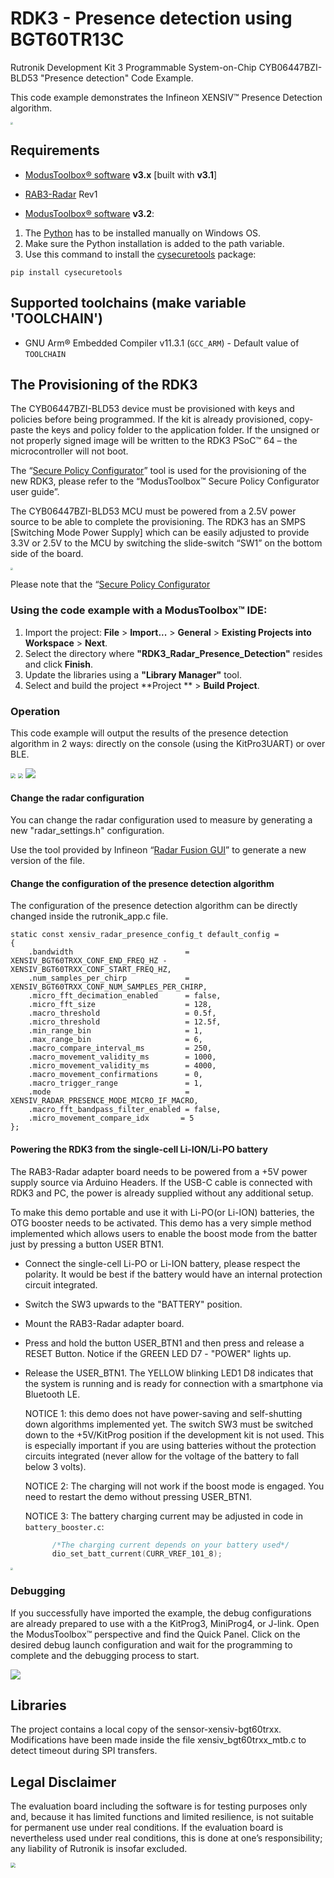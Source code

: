 # RDK3 - Presence detection using BGT60TR13C

Rutronik Development Kit 3 Programmable System-on-Chip CYB06447BZI-BLD53 "Presence detection" Code Example.

This code example demonstrates the Infineon XENSIV™  Presence Detection algorithm.

<img src="images/rdk_rab3_in_action.jpg" style="zoom:25%;" />

## Requirements

- [ModusToolbox® software](https://www.infineon.com/cms/en/design-support/tools/sdk/modustoolbox-software/) **v3.x** [built with **v3.1**]
- [RAB3-Radar](https://github.com/RutronikSystemSolutions/RAB3_Radar_Hardware_Files) Rev1

- [ModusToolbox® software](https://www.infineon.com/cms/en/design-support/tools/sdk/modustoolbox-software/) **v3.2**: 

1. The [Python](https://www.python.org/) has to be installed manually on Windows OS.
2. Make sure the Python installation is added to the path variable. 
3. Use this command to install the [cysecuretools](https://pypi.org/project/cysecuretools/) package:

```
pip install cysecuretools
```

## Supported toolchains (make variable 'TOOLCHAIN')

- GNU Arm&reg; Embedded Compiler v11.3.1 (`GCC_ARM`) - Default value of `TOOLCHAIN`

## The Provisioning of the RDK3

The CYB06447BZI-BLD53 device must be provisioned with keys and policies before being programmed. If the kit is already provisioned, copy-paste the keys and policy folder to the application folder. If the unsigned or not properly signed image will be written to the RDK3 PSoC™ 64 – the microcontroller will not boot. 

The “[Secure Policy Configurator](https://www.infineon.com/dgdl/Infineon-ModusToolbox_Secure_Policy_Configurator_1.30_User_Guide-UserManual-v01_00-EN.pdf?fileId=8ac78c8c8386267f0183a960762a5977)” tool is used for the provisioning of the new RDK3, please refer to the “ModusToolbox™ Secure Policy Configurator user guide”. 

The CYB06447BZI-BLD53 MCU must be powered from a 2.5V power source to be able to complete the provisioning. The RDK3 has an SMPS [Switching Mode Power Supply] which can be easily adjusted to provide 3.3V or 2.5V to the MCU by switching the slide-switch “SW1” on the bottom side of the board. 

<img src="images/voltage_switch.jpg" style="zoom:25%;" />

Please note that the “[Secure Policy Configurator](https://www.infineon.com/dgdl/Infineon-ModusToolbox_Secure_Policy_Configurator_1.30_User_Guide-UserManual-v01_00-EN.pdf?fileId=8ac78c8c8386267f0183a960762a5977) 

### Using the code example with a ModusToolbox™ IDE:

1. Import the project: **File** > **Import...** > **General** > **Existing Projects into Workspace** > **Next**.
2. Select the directory where **"RDK3_Radar_Presence_Detection"** resides and click  **Finish**.
3. Update the libraries using a **"Library Manager"** tool.
4. Select and build the project **Project ** > **Build Project**.

### Operation

This code example will output the results of the presence detection algorithm in 2 ways: directly on the console (using the KitPro3UART) or over BLE.

<img src="images/ios_app_absence.PNG" style="zoom:50%;" />
<img src="images/ios_app_presence.PNG" style="zoom:50%;" />
<img src="images/real_term_screenshot.PNG" style="zoom:100%;" />

#### Change the radar configuration
You can change the radar configuration used to measure by generating a new "radar_settings.h" configuration.

Use the tool provided by Infineon “[Radar Fusion GUI](https://softwaretools.infineon.com/tools/com.ifx.tb.tool.ifxradargui)” to generate a new version of the file.

#### Change the configuration of the presence detection algorithm
The configuration of the presence detection algorithm can be directly changed inside the rutronik_app.c file.

```
static const xensiv_radar_presence_config_t default_config =
{
    .bandwidth                         = XENSIV_BGT60TRXX_CONF_END_FREQ_HZ - XENSIV_BGT60TRXX_CONF_START_FREQ_HZ,
    .num_samples_per_chirp             = XENSIV_BGT60TRXX_CONF_NUM_SAMPLES_PER_CHIRP,
    .micro_fft_decimation_enabled      = false,
    .micro_fft_size                    = 128,
    .macro_threshold                   = 0.5f,
    .micro_threshold                   = 12.5f,
    .min_range_bin                     = 1,
    .max_range_bin                     = 6,
    .macro_compare_interval_ms         = 250,
    .macro_movement_validity_ms        = 1000,
    .micro_movement_validity_ms        = 4000,
    .macro_movement_confirmations      = 0,
    .macro_trigger_range               = 1,
    .mode                              = XENSIV_RADAR_PRESENCE_MODE_MICRO_IF_MACRO,
    .macro_fft_bandpass_filter_enabled = false,
    .micro_movement_compare_idx       = 5
};
```



#### Powering the RDK3 from the single-cell Li-ION/Li-PO battery

The RAB3-Radar adapter board needs to be powered from a +5V power supply source via Arduino Headers. If the USB-C cable is connected with RDK3 and PC, the power is already supplied without any additional setup. 

To make this demo portable and use it with Li-PO(or Li-ION) batteries, the OTG booster needs to be activated. This demo has a very simple method implemented which allows users to enable the boost mode from the batter just by pressing a button USER BTN1.

- Connect the single-cell Li-PO or Li-ION battery, please respect the polarity. It would be best if the battery would have an internal protection circuit integrated.

- Switch the SW3 upwards to the "BATTERY" position.

- Mount the RAB3-Radar adapter board.

- Press and hold the button USER_BTN1 and then press and release a RESET Button. Notice if the GREEN LED D7 - "POWER" lights up.

- Release the USER_BTN1. The YELLOW blinking LED1 D8 indicates that the system is running and is ready for connection with a smartphone via Bluetooth LE. 

  NOTICE 1: this demo does not have power-saving and self-shutting down algorithms implemented yet. The switch SW3 must be switched down to the +5V/KitProg position if the development kit is not used. This is especially important if you are using batteries without the protection circuits integrated (never allow for the voltage of the battery to fall below 3 volts).

  NOTICE 2: The charging will not work if the boost mode is engaged. You need to restart the demo without pressing USER_BTN1.

  NOTICE 3: The battery charging current may be adjusted in code in `battery_booster.c`:

  ```c
      	/*The charging current depends on your battery used*/
      	dio_set_batt_current(CURR_VREF_101_8);
  ```

<img src="images/batt_supply.jpg" style="zoom:25%;" />

### Debugging

If you successfully have imported the example, the debug configurations are already prepared to use with a the KitProg3, MiniProg4, or J-link. Open the ModusToolbox™ perspective and find the Quick Panel. Click on the desired debug launch configuration and wait for the programming to complete and the debugging process to start.

<img src="images/debug_start.png" style="zoom:100%;" />

## Libraries

The project contains a local copy of the sensor-xensiv-bgt60trxx.
Modifications have been made inside the file xensiv_bgt60trxx_mtb.c to detect timeout during SPI transfers.

## Legal Disclaimer

The evaluation board including the software is for testing purposes only and, because it has limited functions and limited resilience, is not suitable for permanent use under real conditions. If the evaluation board is nevertheless used under real conditions, this is done at one’s responsibility; any liability of Rutronik is insofar excluded. 

<img src="images/rutronik_origin_kaunas.png" style="zoom:50%;" />



